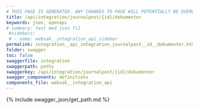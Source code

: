 ```yaml
---
# THIS PAGE IS GENERATED. ANY CHANGES TO PAGE WILL POTENTIALLY BE OVERWRITTEN.
title: /api/integration/journalpost/{id}/dokumenter
keywords: json, openapi
# summary: test med json fil
 #sidebars: 
 # - name: websak__integration_api_sidebar
permalink: integration__api_integration_journalpost__id__dokumenter.html
folder: swagger
toc: false
swaggerfile: integration
swaggerpath: paths
swaggerkey: /api/integration/journalpost/{id}/dokumenter
swagger_components: definitions
components_file: websak__integration_api
---
```

{% include swagger_json/get_path.md %}
